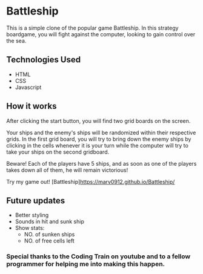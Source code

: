 # Battleship

This is a simple clone of the popular game Battleship. In this strategy boardgame, you will fight against the computer, looking to gain control over the sea. 
## Technologies Used
- HTML
- CSS
- Javascript

## How it works
After clicking the start button, you will find two grid boards on the screen.

Your ships and the enemy's ships will be randomized within their respective grids. In the first grid board, you will try to bring down the enemy ships by clicking in the cells whenever it is your turn while the computer will try to take your ships on the second gridboard. 

Beware! Each of the players have 5 ships, and as soon as one of the players takes down all of them, he will remain victorious!

Try my game out! [Battleship]https://marv0912.github.io/Battleship/

## Future updates

- Better styling
- Sounds in hit and sunk ship
- Show stats: 
    - NO. of sunken ships
    - NO. of free cells left


### Special thanks to the Coding Train on youtube and to a fellow programmer for helping me into making this happen.